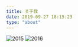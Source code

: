 ```yaml
---
title: 关于我
date: 2019-09-27 18:15:23
type: "about"
---
```


![2015](/images/2015.jpeg)
![2016](/images/2016.jpeg)

